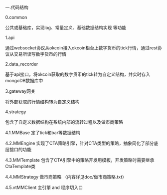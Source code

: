 
一.代码结构

0.common

公共或基础库，实现log、常量定义、基础数据结构实现 等功能

1.api

通过websocket协议从okcoin接入okcoin柜台上数字货币的tick行情，通过rest协议从交易所读写数字货币的行情

2.data_recorder

基于api接口，将okcoin获取的数字货币的tick转为自定义结构，并实时存入mongoDB数据库中

3.gateway网关

将外部获取的行情结构转为自定义结构

4.strategy

包含了自定义数据结构在系统内部的流转过程以及做市商策略

4.1.MMBase 定了tick和bar等数据结构

4.2.MMEngine 实现了CTA策略引擎，针对CTA类型的策略，抽象简化了部分底层接口的功能

4.3.MMTemplate 包含了CTA引擎中的策略开发用模板，开发策略时需要继承CtaTemplate类

4.4.MMStrategy 做市商策略 （内容详见doc/做市商策略.txt）

4.5.vtMMClient 主引擎 and 程序切入口

